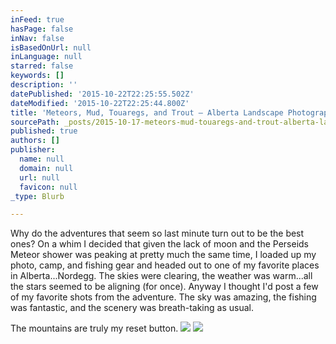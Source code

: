 ```yaml
---
inFeed: true
hasPage: false
inNav: false
isBasedOnUrl: null
inLanguage: null
starred: false
keywords: []
description: ''
datePublished: '2015-10-22T22:25:55.502Z'
dateModified: '2015-10-22T22:25:44.800Z'
title: 'Meteors, Mud, Touaregs, and Trout – Alberta Landscape Photographer'
sourcePath: _posts/2015-10-17-meteors-mud-touaregs-and-trout-alberta-landscape-photog.md
published: true
authors: []
publisher:
  name: null
  domain: null
  url: null
  favicon: null
_type: Blurb

---
```

Why do the adventures that seem so last minute turn out to be the best ones?  On a whim I decided that given the lack of moon and the Perseids Meteor shower was peaking at pretty much the same time, I loaded up my photo, camp, and fishing gear and headed out to one of my favorite places in Alberta...Nordegg.  The skies were clearing, the weather was warm...all the stars seemed to be aligning (for once).  Anyway I thought I'd post a few of my favorite shots from the adventure.  The sky was amazing, the fishing was fantastic, and the scenery was breath-taking as usual.

The mountains are truly my reset button.
![](https://the-grid-user-content.s3-us-west-2.amazonaws.com/cc7f4e68-d042-40ed-add2-153b81e3adea.jpg)
![](https://the-grid-user-content.s3-us-west-2.amazonaws.com/5da62e7e-8b9a-4a9b-a1ee-54bff5596cd0.jpg)